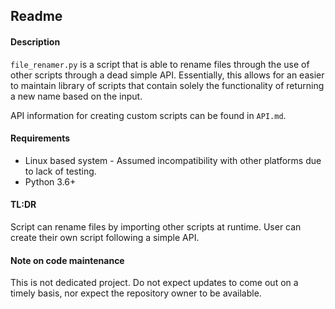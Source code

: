 ## Readme

#### Description
`file_renamer.py` is a script that is able to rename files through the use of other
scripts through a dead simple API. Essentially, this allows for an easier to
maintain library of scripts that contain solely the functionality of returning a
new name based on the input.

API information for creating custom scripts can be found in `API.md`.

#### Requirements
* Linux based system - Assumed incompatibility with other platforms due to lack 
of testing.
* Python 3.6+

#### TL:DR
Script can rename files by importing other scripts at runtime.
User can create their own script following a simple API.

#### Note on code maintenance
This is not dedicated project. Do not expect updates to come out on a timely
basis, nor expect the repository owner to be available.